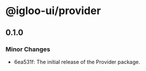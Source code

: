# @igloo-ui/provider

## 0.1.0

### Minor Changes

- 6ea531f: The initial release of the Provider package.

